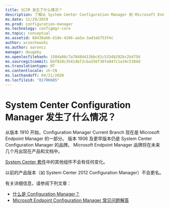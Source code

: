 ```yaml
---
title: SCCM 发生了什么情况？
description: 了解从 System Center Configuration Manager 到 Microsoft Endpoint Configuration Manager 的品牌更改
ms.date: 11/29/2019
ms.prod: configuration-manager
ms.technology: configmgr-core
ms.topic: conceptual
ms.assetid: 68430abb-d18e-4266-aa5a-3ad3ab753f4c
author: aczechowski
ms.author: aaroncz
manager: dougeby
ms.openlocfilehash: 150da86c7a78484d13bbc81c533db292bc2b4756
ms.sourcegitcommit: bbf820c35414bf2cba356f30fe047c1a34c5384d
ms.translationtype: HT
ms.contentlocale: zh-CN
ms.lasthandoff: 04/21/2020
ms.locfileid: "81706685"
---
```

# <a name="what-happened-to-system-center-configuration-manager"></a>System Center Configuration Manager 发生了什么情况？

从版本 1910 开始，Configuration Manager Current Branch 现在是 Microsoft Endpoint Manager 的一部分。 版本 1906 及更早版本仍是 System Center Configuration Manager 的品牌。 Microsoft Endpoint Manager 品牌将在未来几个月出现在产品和文档中。

[System Center 套件](https://docs.microsoft.com/system-center)中的其他组件不会有任何变化。

以前的产品版本（如 System Center 2012 Configuration Manager）不会更名。

有关详细信息，请参阅下列文章：

- [什么是 Configuration Manager？](introduction.md)
- [Microsoft Endpoint Configuration Manager 常见问题解答](microsoft-endpoint-manager-faq.md)
